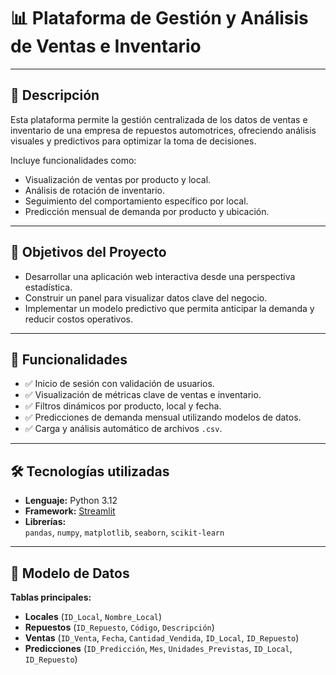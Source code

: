# 📊 Plataforma de Gestión y Análisis de Ventas e Inventario

---

## 🧩 Descripción

Esta plataforma permite la gestión centralizada de los datos de ventas e inventario de una empresa de repuestos automotrices, ofreciendo análisis visuales y predictivos para optimizar la toma de decisiones. 

Incluye funcionalidades como:

- Visualización de ventas por producto y local.
- Análisis de rotación de inventario.
- Seguimiento del comportamiento específico por local.
- Predicción mensual de demanda por producto y ubicación.

---

## 🎯 Objetivos del Proyecto

- Desarrollar una aplicación web interactiva desde una perspectiva estadística.
- Construir un panel para visualizar datos clave del negocio.
- Implementar un modelo predictivo que permita anticipar la demanda y reducir costos operativos.

---

## 🚀 Funcionalidades

- ✅ Inicio de sesión con validación de usuarios.
- ✅ Visualización de métricas clave de ventas e inventario.
- ✅ Filtros dinámicos por producto, local y fecha.
- ✅ Predicciones de demanda mensual utilizando modelos de datos.
- ✅ Carga y análisis automático de archivos `.csv`.

---

## 🛠️ Tecnologías utilizadas

- **Lenguaje:** Python 3.12
- **Framework:** [Streamlit](https://streamlit.io/)
- **Librerías:**  
  `pandas`, `numpy`, `matplotlib`, `seaborn`, `scikit-learn`

---

## 🧠 Modelo de Datos

**Tablas principales:**

- **Locales** (`ID_Local`, `Nombre_Local`)  
- **Repuestos** (`ID_Repuesto`, `Código`, `Descripción`)  
- **Ventas** (`ID_Venta`, `Fecha`, `Cantidad_Vendida`, `ID_Local`, `ID_Repuesto`)  
- **Predicciones** (`ID_Predicción`, `Mes`, `Unidades_Previstas`, `ID_Local`, `ID_Repuesto`)


